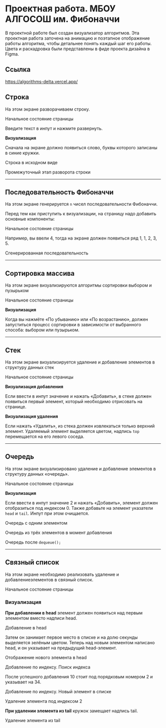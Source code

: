 # Проектная работа. МБОУ АЛГОСОШ им. Фибоначчи

В проектной работе был создан визуализатор алгоритмов. Эта проектная работа заточена на анимацию и поэтапное отображение работы алгоритма, чтобы детальнее понять каждый шаг его работы. Цвета и раскадровка были представлены в фиде проекта дизайна в Figma.

## Ссылка

https://algorithms-delta.vercel.app/

## Строка

На этом экране разворачиваем строку.

Начальное состояние страницы

Введите текст в инпут и нажмите развернуть. 

**Визуализация**

Сначала на экране должно появиться слово, буквы которого записаны в синие кружки. 

Строка в исходном виде

Промежуточный этап разворота строки

---

## Последовательность Фибоначчи

На этом экране генерируется `n` чисел последовательности Фибоначчи. 

Перед тем как приступить к визуализации, на страницу надо добавить основные компоненты:

Начальное состояние страницы

Например, вы ввели 4, тогда на экране должен появиться ряд 1, 1, 2, 3, 5. 

Сгенерированная последовательность

---

## Сортировка массива

На этом экране визуализируются алгоритмы сортировки выбором и пузырьком

Начальное состояние страницы

**Визуализация**

Когда вы нажмёте «По убыванию» или «По возрастанию», должен запуститься процесс сортировки в зависимости от выбранного способа: выбором или пузырьком.

---

## Стек

На этом экране визуализируется удаление и добавление элементов в структуру данных стек

Начальное состояние страницы

**Визуализация добавления** 

Если ввести в инпут значение и нажать «Добавить», в стеке должен появиться первый элемент, который необходимо отрисовать на странице.

**Визуализация удаления**

Если нажать «Удалить», из стека должен извлекаться только верхний элемент. Удаляемый элемент выделяется цветом, надпись `top` перемещается на его левого соседа. 

---

## Очередь

На этом экране визуализировано удаление и добавление элементов в структуру данных «очередь».

Начальное состояние страницы

**Визуализация**

Если ввести в инпут значение 2 и нажать «Добавить», элемент должен отобразиться под индексом 0. Также добавьте на элемент указатели `head` и `tail`. Инпут при этом очищается.

Очередь с одним элементом

Очередь из трёх элементов в момент добавления

Очередь после `dequeue();`

---

## Связный список

На этом экране необходимо реализовать удаление и добавлениеэлементов в связный список. 

Начальное состояние страницы

### Визуализация

**При добавлении в head** элемент должен появиться над первым элементом вместо надписи head.

Добавление в head

Затем он занимает первое место в списке и на долю секунды выделяется зелёным цветом. Теперь над новым элементом написано head, и он указывает на предыдущий head-элемент.

Отображение нового элемента в head

Добавление по индексу. Поиск индекса

После успешного добавления 10 стоит под порядковым номером 2 и указывает на 34.

Добавление по индексу. Новый элемент в списке

Удаление элемента под индексом 2

**При удалении элемента из tail** кружок замещает надпись tail.

Удаление элемента из tail
